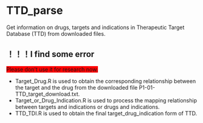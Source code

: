 # TTD_parse
Get information on drugs, targets and indications in Therapeutic Target Database (TTD) from downloaded files.

## **！！！I find some error**
<font style=background:red>Please don't use it for research now.</font>
  
- Target_Drug.R is used to obtain the corresponding relationship between the target and the drug from the downloaded file P1-01-TTD_target_download.txt.
- Target_or_Drug_Indication.R is used to process the mapping relationship between targets and indications or drugs and indications.
- TTD_TDI.R is used to obtain the final target_drug_indication form of TTD.

